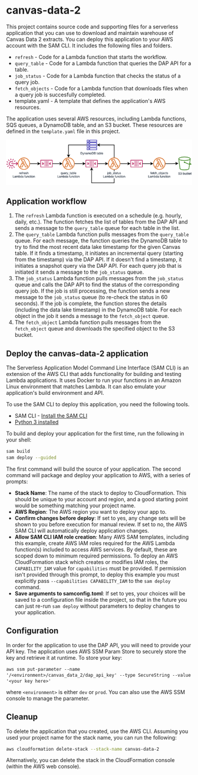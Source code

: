 # canvas-data-2

This project contains source code and supporting files for a serverless application that you can use to download and maintain warehouse of Canvas Data 2 extracts.
You can deploy this application to your AWS account with the SAM CLI. It includes the following files and folders.

- `refresh` - Code for a Lambda function that starts the workflow.
- `query_table` - Code for a Lambda function that queries the DAP API for a table.
- `job_status` - Code for a Lambda function that checks the status of a query job.
- `fetch_objects` - Code for a Lambda function that downloads files when a query job is succesfully completed.
- template.yaml - A template that defines the application's AWS resources.

The application uses several AWS resources, including Lambda functions, SQS queues, a DynamoDB table, and an S3 bucket. These resources are defined in the `template.yaml` file in this project.

![workflow diagram](canvas-data-2.png)

## Application workflow

1. The `refresh` Lambda function is executed on a schedule (e.g. hourly, daily, etc.). The function fetches the list of tables from the DAP API and sends a message to the `query_table` queue for each table in the list.
2. The `query_table` Lambda function pulls messages from the `query_table` queue. For each message, the function queries the DynamoDB table to try to find the most recent data lake timestamp for the given Canvas table. If it finds a timestamp, it initiates an incremental query (starting from the timestamp) via the DAP API. If it doesn't find a timestamp, it initiates a snapshot query via the DAP API. For each query job that is initiated it sends a message to the `job_status` queue.
3. The `job_status` Lambda function pulls messages from the `job_status` queue and calls the DAP API to find the status of the corresponding query job. If the job is still processing, the function sends a new message to the `job_status` queue (to re-check the status in 60 seconds). If the job is complete, the function stores the details (including the data lake timestamp) in the DynamoDB table. For each object in the job it sends a message to the `fetch_object` queue.
4. The `fetch_object` Lambda function pulls messages from the `fetch_object` queue and downloads the specified object to the S3 bucket.

## Deploy the canvas-data-2 application

The Serverless Application Model Command Line Interface (SAM CLI) is an extension of the AWS CLI that adds functionality for building and testing Lambda applications. It uses Docker to run your functions in an Amazon Linux environment that matches Lambda. It can also emulate your application's build environment and API.

To use the SAM CLI to deploy this application, you need the following tools.

* SAM CLI - [Install the SAM CLI](https://docs.aws.amazon.com/serverless-application-model/latest/developerguide/serverless-sam-cli-install.html)
* [Python 3 installed](https://www.python.org/downloads/)

To build and deploy your application for the first time, run the following in your shell:

```bash
sam build
sam deploy --guided
```

The first command will build the source of your application. The second command will package and deploy your application to AWS, with a series of prompts:

* **Stack Name**: The name of the stack to deploy to CloudFormation. This should be unique to your account and region, and a good starting point would be something matching your project name.
* **AWS Region**: The AWS region you want to deploy your app to.
* **Confirm changes before deploy**: If set to yes, any change sets will be shown to you before execution for manual review. If set to no, the AWS SAM CLI will automatically deploy application changes.
* **Allow SAM CLI IAM role creation**: Many AWS SAM templates, including this example, create AWS IAM roles required for the AWS Lambda function(s) included to access AWS services. By default, these are scoped down to minimum required permissions. To deploy an AWS CloudFormation stack which creates or modifies IAM roles, the `CAPABILITY_IAM` value for `capabilities` must be provided. If permission isn't provided through this prompt, to deploy this example you must explicitly pass `--capabilities CAPABILITY_IAM` to the `sam deploy` command.
* **Save arguments to samconfig.toml**: If set to yes, your choices will be saved to a configuration file inside the project, so that in the future you can just re-run `sam deploy` without parameters to deploy changes to your application.

## Configuration

In order for the application to use the DAP API, you will need to provide your API key. The application uses AWS SSM Param Store to securely store the key and retrieve it at runtime. To store your key:
```
aws ssm put-parameter --name '/<environment>/canvas_data_2/dap_api_key' --type SecureString --value '<your key here>'
```
where `<environment>` is either `dev` or `prod`. You can also use the AWS SSM console to manage the parameter.

## Cleanup

To delete the application that you created, use the AWS CLI. Assuming you used your project name for the stack name, you can run the following:

```bash
aws cloudformation delete-stack --stack-name canvas-data-2
```

Alternatively, you can delete the stack in the CloudFormation console (within the AWS web console).
